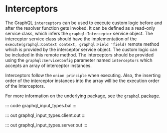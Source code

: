 # Interceptors

The GraphQL `interceptors` can be used to execute custom logic before and after the resolver function gets invoked.
It can be defined as a read-only service class, which infers the `graphql:Interceptor` service object. The interceptor
service class should have the implementation of the `execute(graphql:Context context, graphql:Field 'field)`
remote method which is provided by the interceptor service object. The custom logic can be included in this remote
method. The interceptors should be provided using the `graphql:ServiceConfig` parameter named `interceptors` which
accepts an array of interceptor instances.

Interceptors follow the `onion principle` when executing. Also, the inserting order of the interceptor instances into
the array will be the execution order of the Interceptors.

For more information on the underlying package, see the
[`graphql` package](https://lib.ballerina.io/ballerina/graphql/latest/).

::: code graphql_input_types.bal :::

::: out graphql_input_types.client.out :::

::: out graphql_input_types.server.out :::

